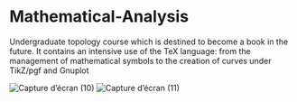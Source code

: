 # Mathematical-Analysis
Undergraduate topology course which is destined to become a book in the future. 
It contains an intensive use of the TeX language: 
from the management of mathematical symbols to the creation of curves under TikZ/pgf and Gnuplot


![Capture d’écran (10)](https://user-images.githubusercontent.com/93977173/169675260-4130baa8-9732-4177-a37c-fd6745f25e6e.png)
![Capture d’écran (11)](https://user-images.githubusercontent.com/93977173/169675263-42890992-c906-420d-994e-03f3749884cf.png)
